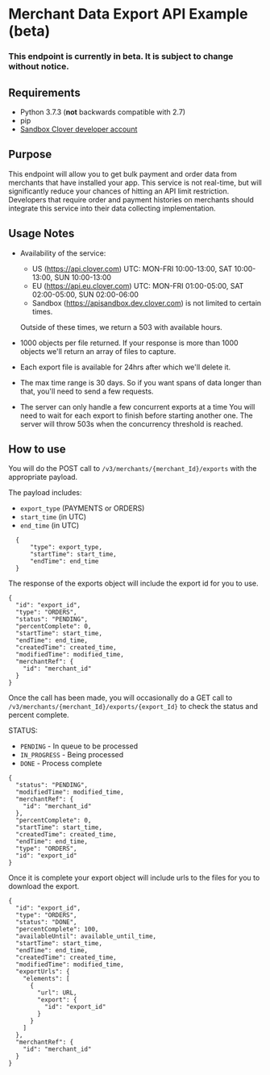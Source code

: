 # Merchant Data Export API Example (beta)

### This endpoint is currently in beta. It is subject to change without notice.

## Requirements

* Python 3.7.3 (**not** backwards compatible with 2.7)
* pip
* [Sandbox Clover developer account](https://sandbox.dev.clover.com/developers)

## Purpose

This endpoint will allow you to get bulk payment and order data from merchants that have installed your app. This service is not real-time, but will significantly reduce your chances of hitting an API limit restriction. Developers that require order and payment histories on merchants should integrate this service into their data collecting implementation.


## Usage Notes

- Availability of the service:

    - US (https://api.clover.com) UTC: MON-FRI 10:00-13:00, SAT 10:00-13:00, SUN 10:00-13:00
    - EU (https://api.eu.clover.com) UTC: MON-FRI 01:00-05:00, SAT 02:00-05:00, SUN 02:00-06:00
    - Sandbox (https://apisandbox.dev.clover.com) is not limited to certain times.

  Outside of these times, we return a 503 with available hours. 



- 1000 objects per file returned. If your response is more than 1000 objects we'll return an array of files to capture.


- Each export file is available for 24hrs after which we'll delete it.


- The max time range is 30 days. So if you want spans of data longer than that, you'll need to send a few requests.


- The server can only handle a few concurrent exports at a time You will need to wait for each export to finish before starting another one. The server will throw 503s when the concurrency threshold is reached.



## How to use

You will do the POST call to `/v3/merchants/{merchant_Id}/exports` with the appropriate payload.

The payload includes:  
  - `export_type` (PAYMENTS or ORDERS)
  - `start_time` (in UTC)
  - `end_time` (in UTC) 
  ```
    {
        "type": export_type,
        "startTime": start_time,
        "endTime": end_time
    }
  ```


The response of the exports object will include the export id for you to use.
```
{
  "id": "export_id",
  "type": "ORDERS",
  "status": "PENDING",
  "percentComplete": 0,
  "startTime": start_time,
  "endTime": end_time,
  "createdTime": created_time,
  "modifiedTime": modified_time,
  "merchantRef": {
    "id": "merchant_id"
  }
}
```


Once the call has been made, you will occasionally do a GET call to `/v3/merchants/{merchant_Id}/exports/{export_Id}` to check the status and percent complete.


STATUS:
- `PENDING` - In queue to be processed  
- `IN_PROGRESS` - Being processed  
- `DONE` - Process complete


```
{
  "status": "PENDING",
  "modifiedTime": modified_time,
  "merchantRef": {
    "id": "merchant_id"
  },
  "percentComplete": 0,
  "startTime": start_time,
  "createdTime": created_time,
  "endTime": end_time,
  "type": "ORDERS",
  "id": "export_id"
}
```


Once it is complete your export object will include urls to the files for you to download the export.


```
{
  "id": "export_id",
  "type": "ORDERS",
  "status": "DONE",
  "percentComplete": 100,
  "availableUntil": available_until_time,
  "startTime": start_time,
  "endTime": end_time,
  "createdTime": created_time,
  "modifiedTime": modified_time,
  "exportUrls": {
    "elements": [
      {
        "url": URL,
        "export": {
          "id": "export_id"
        }
      }
    ]
  },
  "merchantRef": {
    "id": "merchant_id"
  }
}
```
